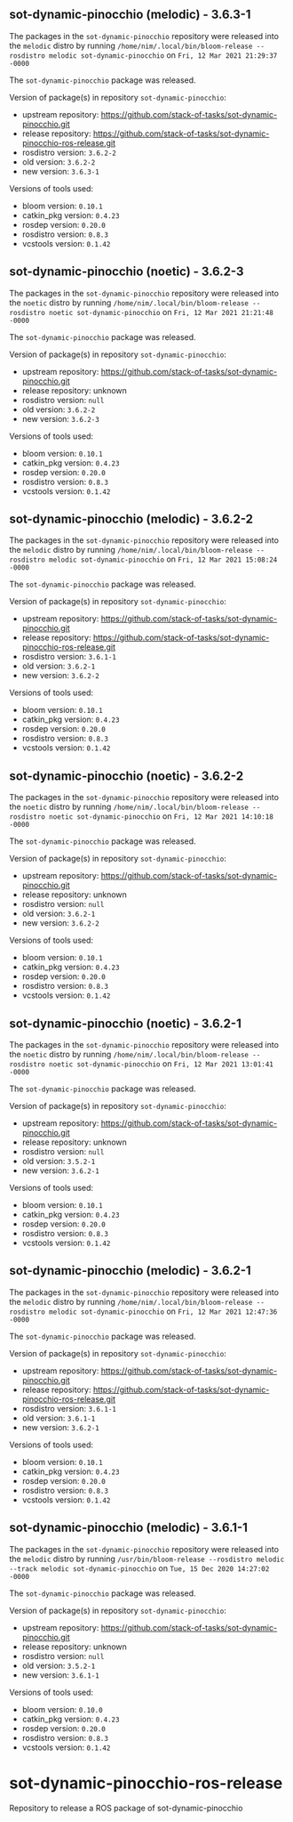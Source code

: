 ## sot-dynamic-pinocchio (melodic) - 3.6.3-1

The packages in the `sot-dynamic-pinocchio` repository were released into the `melodic` distro by running `/home/nim/.local/bin/bloom-release --rosdistro melodic sot-dynamic-pinocchio` on `Fri, 12 Mar 2021 21:29:37 -0000`

The `sot-dynamic-pinocchio` package was released.

Version of package(s) in repository `sot-dynamic-pinocchio`:

- upstream repository: https://github.com/stack-of-tasks/sot-dynamic-pinocchio.git
- release repository: https://github.com/stack-of-tasks/sot-dynamic-pinocchio-ros-release.git
- rosdistro version: `3.6.2-2`
- old version: `3.6.2-2`
- new version: `3.6.3-1`

Versions of tools used:

- bloom version: `0.10.1`
- catkin_pkg version: `0.4.23`
- rosdep version: `0.20.0`
- rosdistro version: `0.8.3`
- vcstools version: `0.1.42`


## sot-dynamic-pinocchio (noetic) - 3.6.2-3

The packages in the `sot-dynamic-pinocchio` repository were released into the `noetic` distro by running `/home/nim/.local/bin/bloom-release --rosdistro noetic sot-dynamic-pinocchio` on `Fri, 12 Mar 2021 21:21:48 -0000`

The `sot-dynamic-pinocchio` package was released.

Version of package(s) in repository `sot-dynamic-pinocchio`:

- upstream repository: https://github.com/stack-of-tasks/sot-dynamic-pinocchio.git
- release repository: unknown
- rosdistro version: `null`
- old version: `3.6.2-2`
- new version: `3.6.2-3`

Versions of tools used:

- bloom version: `0.10.1`
- catkin_pkg version: `0.4.23`
- rosdep version: `0.20.0`
- rosdistro version: `0.8.3`
- vcstools version: `0.1.42`


## sot-dynamic-pinocchio (melodic) - 3.6.2-2

The packages in the `sot-dynamic-pinocchio` repository were released into the `melodic` distro by running `/home/nim/.local/bin/bloom-release --rosdistro melodic sot-dynamic-pinocchio` on `Fri, 12 Mar 2021 15:08:24 -0000`

The `sot-dynamic-pinocchio` package was released.

Version of package(s) in repository `sot-dynamic-pinocchio`:

- upstream repository: https://github.com/stack-of-tasks/sot-dynamic-pinocchio.git
- release repository: https://github.com/stack-of-tasks/sot-dynamic-pinocchio-ros-release.git
- rosdistro version: `3.6.1-1`
- old version: `3.6.2-1`
- new version: `3.6.2-2`

Versions of tools used:

- bloom version: `0.10.1`
- catkin_pkg version: `0.4.23`
- rosdep version: `0.20.0`
- rosdistro version: `0.8.3`
- vcstools version: `0.1.42`


## sot-dynamic-pinocchio (noetic) - 3.6.2-2

The packages in the `sot-dynamic-pinocchio` repository were released into the `noetic` distro by running `/home/nim/.local/bin/bloom-release --rosdistro noetic sot-dynamic-pinocchio` on `Fri, 12 Mar 2021 14:10:18 -0000`

The `sot-dynamic-pinocchio` package was released.

Version of package(s) in repository `sot-dynamic-pinocchio`:

- upstream repository: https://github.com/stack-of-tasks/sot-dynamic-pinocchio.git
- release repository: unknown
- rosdistro version: `null`
- old version: `3.6.2-1`
- new version: `3.6.2-2`

Versions of tools used:

- bloom version: `0.10.1`
- catkin_pkg version: `0.4.23`
- rosdep version: `0.20.0`
- rosdistro version: `0.8.3`
- vcstools version: `0.1.42`


## sot-dynamic-pinocchio (noetic) - 3.6.2-1

The packages in the `sot-dynamic-pinocchio` repository were released into the `noetic` distro by running `/home/nim/.local/bin/bloom-release --rosdistro noetic sot-dynamic-pinocchio` on `Fri, 12 Mar 2021 13:01:41 -0000`

The `sot-dynamic-pinocchio` package was released.

Version of package(s) in repository `sot-dynamic-pinocchio`:

- upstream repository: https://github.com/stack-of-tasks/sot-dynamic-pinocchio.git
- release repository: unknown
- rosdistro version: `null`
- old version: `3.5.2-1`
- new version: `3.6.2-1`

Versions of tools used:

- bloom version: `0.10.1`
- catkin_pkg version: `0.4.23`
- rosdep version: `0.20.0`
- rosdistro version: `0.8.3`
- vcstools version: `0.1.42`


## sot-dynamic-pinocchio (melodic) - 3.6.2-1

The packages in the `sot-dynamic-pinocchio` repository were released into the `melodic` distro by running `/home/nim/.local/bin/bloom-release --rosdistro melodic sot-dynamic-pinocchio` on `Fri, 12 Mar 2021 12:47:36 -0000`

The `sot-dynamic-pinocchio` package was released.

Version of package(s) in repository `sot-dynamic-pinocchio`:

- upstream repository: https://github.com/stack-of-tasks/sot-dynamic-pinocchio.git
- release repository: https://github.com/stack-of-tasks/sot-dynamic-pinocchio-ros-release.git
- rosdistro version: `3.6.1-1`
- old version: `3.6.1-1`
- new version: `3.6.2-1`

Versions of tools used:

- bloom version: `0.10.1`
- catkin_pkg version: `0.4.23`
- rosdep version: `0.20.0`
- rosdistro version: `0.8.3`
- vcstools version: `0.1.42`


## sot-dynamic-pinocchio (melodic) - 3.6.1-1

The packages in the `sot-dynamic-pinocchio` repository were released into the `melodic` distro by running `/usr/bin/bloom-release --rosdistro melodic --track melodic sot-dynamic-pinocchio` on `Tue, 15 Dec 2020 14:27:02 -0000`

The `sot-dynamic-pinocchio` package was released.

Version of package(s) in repository `sot-dynamic-pinocchio`:

- upstream repository: https://github.com/stack-of-tasks/sot-dynamic-pinocchio.git
- release repository: unknown
- rosdistro version: `null`
- old version: `3.5.2-1`
- new version: `3.6.1-1`

Versions of tools used:

- bloom version: `0.10.0`
- catkin_pkg version: `0.4.23`
- rosdep version: `0.20.0`
- rosdistro version: `0.8.3`
- vcstools version: `0.1.42`


# sot-dynamic-pinocchio-ros-release
Repository to release a ROS package of sot-dynamic-pinocchio
